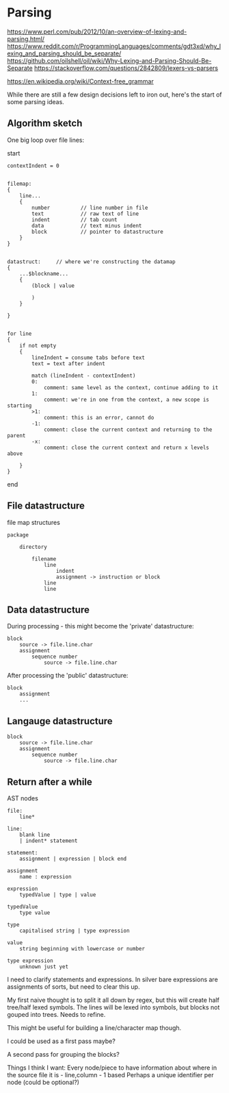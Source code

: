 
Parsing
=======


https://www.perl.com/pub/2012/10/an-overview-of-lexing-and-parsing.html/
https://www.reddit.com/r/ProgrammingLanguages/comments/gdt3xd/why_lexing_and_parsing_should_be_separate/
https://github.com/oilshell/oil/wiki/Why-Lexing-and-Parsing-Should-Be-Separate
https://stackoverflow.com/questions/2842809/lexers-vs-parsers

https://en.wikipedia.org/wiki/Context-free_grammar



While there are still a few design decisions left to iron out, here's the start of some parsing ideas.



Algorithm sketch
----------------
One big loop over file lines:


start

	contextIndent = 0


	filemap:
	{
		line...
		{
			number			// line number in file
			text			// raw text of line
			indent			// tab count
			data			// text minus indent
			block			// pointer to datastructure
		}
	}


	datastruct:		// where we're constructing the datamap
	{
		...$blockname...
		{
			(block | value

			)
		}

	}


	for line
	{
		if not empty
		{
			lineIndent = consume tabs before text
			text = text after indent

			match (lineIndent - contextIndent)
			0:
				comment: same level as the context, continue adding to it
			1:
				comment: we're in one from the context, a new scope is starting
			>1:
				comment: this is an error, cannot do
			-1:
				comment: close the current context and returning to the parent
			-x:
				comment: close the current context and return x levels above

		}
	}
end



File datastructure
-------------------

file map structures

	package

		directory

			filename
				line
					indent
					assignment -> instruction or block
				line
				line



Data datastructure
------------------

During processing - this might become the 'private' datastructure:

	block
		source -> file.line.char
		assignment
			sequence number
				source -> file.line.char



After processing the 'public' datastructure:

	block
		assignment
		...



Langauge datastructure
----------------------

	block
		source -> file.line.char
		assignment
			sequence number
				source -> file.line.char





Return after a while
--------------------

AST nodes

	file:
		line*

	line:
		blank line
		| indent* statement

	statement:
		assignment | expression | block end

	assignment
		name : expression

	expression
		typedValue | type | value

	typedValue
		type value

	type
		capitalised string | type expression

	value
		string beginning with lowercase or number

	type expression
		unknown just yet

I need to clarify statements and expressions.
In silver bare expressions are assignments of sorts, but need to clear this up.




My first naive thought is to split it all down by regex, but this will create half tree/half lexed symbols.
The lines will be lexed into symbols, but blocks not gouped into trees.
Needs to refine.

This might be useful for building a line/character map though.

I could be used as a first pass maybe?

A second pass for grouping the blocks?

Things I think I want:
	Every node/piece to have information about where in the source file it is - line,column - 1 based
	Perhaps a unique identifier per node (could be optional?)





